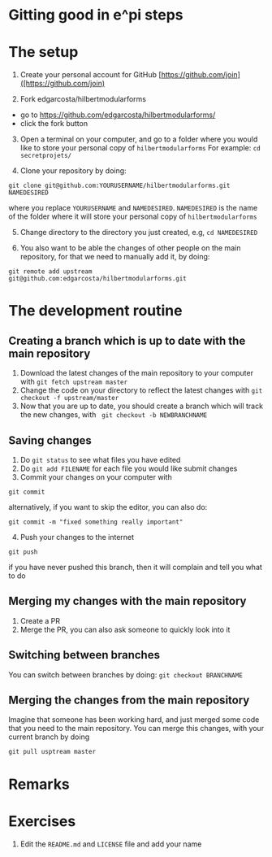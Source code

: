 # Gitting good in e^pi steps

# The setup

1. Create your personal account for GitHub
[https://github.com/join]([https://github.com/join)

2. Fork edgarcosta/hilbertmodularforms
 * go to https://github.com/edgarcosta/hilbertmodularforms/
 * click the fork button

3. Open a terminal on your computer, and go to a folder where you would like to store your personal copy of `hilbertmodularforms`
 For example: `cd secretprojets/`

4. Clone your repository by doing:
  ```
  git clone git@github.com:YOURUSERNAME/hilbertmodularforms.git NAMEDESIRED
  ```
  where you replace `YOURUSERNAME` and `NAMEDESIRED`.
  `NAMEDESIRED` is the name of the folder where it will store your personal copy of `hilbertmodularforms`

5. Change directory to the directory you just created, e.g, `cd NAMEDESIRED`

6. You also want to be able the changes of other people on the main repository, for that we need to manually add it, by doing:
  ```
  git remote add upstream git@github.com:edgarcosta/hilbertmodularforms.git
  ```


# The development routine

## Creating a branch which is up to date with the main repository
1. Download the latest changes of the main repository to your computer with
  `git fetch upstream master`
  2. Change the code on your directory to reflect the latest changes with `git checkout -f upstream/master`
  3. Now that you are up to date, you should create a branch which will track the new changes, with ` git checkout -b NEWBRANCHNAME`

## Saving changes
  1. Do `git status` to see what files you have edited
  2. Do `git add FILENAME` for each file you would like submit changes
  3. Commit your changes on your computer with 
  ```
  git commit
  ```
  alternatively, if you want to skip the editor, you can also do:
  ```
  git commit -m "fixed something really important"
  ```
  4. Push your changes to the internet
  ```
  git push
  ```
  if you have never pushed this branch, then it will complain and tell you what to do

## Merging my changes with the main repository
  1. Create a PR
  2. Merge the PR, you can also ask someone to quickly look into it

## Switching between branches
  You can switch between branches by doing:
  `git checkout BRANCHNAME`

## Merging the changes from the main repository
Imagine that someone has been working hard, and just merged some code that you need to the main repository.
You can merge this changes, with your current branch by doing
  ```
  git pull usptream master
  ```

# Remarks

# Exercises

1. Edit the `README.md` and `LICENSE` file and add your name



